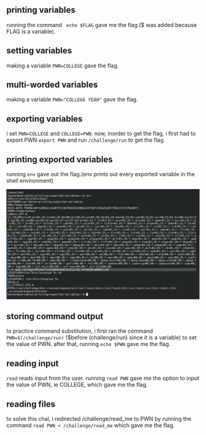 ## printing variables

running the command ``` echo $FLAG``` gave me the flag.($ was added because FLAG is a variable).

## setting variables

making a variable ```PWN=COLLEGE``` gave the flag.

## multi-worded variables

making a variable ```PWN="COLLEGE YEAH"``` gave the flag.

## exporting variables

i set ```PWN=COLLEGE``` and ```COLLEGE=PWN```. now, inorder to get the flag, i first had to export PWN ```export PWN``` and run ```/challenge/run``` to get the flag.

## printing exported variables

running ```env``` gave out the flag.(env prints out every exported variable in the shell environment)

![alt text](/assets/env.png "")

## storing command output

to practice command substitution, i first ran the command ```PWN=$(/challenge/run)``` ($before (challenge/run) since it is a variable) to set the value of PWN. after that, running ```echo $PWN``` gave me the flag.

## reading input

```read``` reads input from the user. running ```read PWN``` gave me the option to input the value of PWN, ie COLLEGE, which gave me the flag.

## reading files

to solve this chal, i redirected /challenge/read_me to PWN by running the command ```read PWN < /challenge/read_me``` which gave me the flag.

